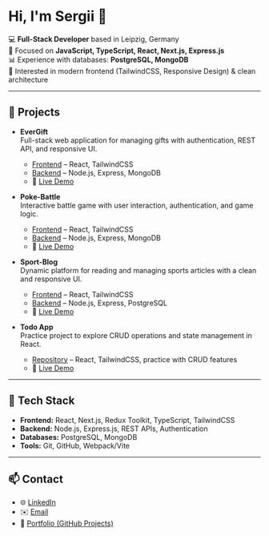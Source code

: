 # Hi, I'm Sergii 👋

💻 **Full-Stack Developer** based in Leipzig, Germany  
🚀 Focused on **JavaScript, TypeScript, React, Next.js, Express.js**  
📊 Experience with databases: **PostgreSQL, MongoDB**  
🎨 Interested in modern frontend (TailwindCSS, Responsive Design) & clean architecture  

---

## 🚀 Projects

- **EverGift**  
  Full-stack web application for managing gifts with authentication, REST API, and responsive UI.  
  - [Frontend](https://github.com/SergiiBzn/EverGift-frontend) – React, TailwindCSS  
  - [Backend](https://github.com/SergiiBzn/EverGift-backend) – Node.js, Express, MongoDB
  - 🔗 [Live Demo](https://evergift-frontend.onrender.com/login)

- **Poke-Battle**  
  Interactive battle game with user interaction, authentication, and game logic.  
  - [Frontend](https://github.com/SergiiBzn/poke-battle-frontend) – React, TailwindCSS  
  - [Backend](https://github.com/SergiiBzn/poke-battle-backend) – Node.js, Express, MongoDB
  - 🔗 [Live Demo](https://poke-battle-frontend.onrender.com/)
 
- **Sport-Blog**  
  Dynamic platform for reading and managing sports articles with a clean and responsive UI.
  - [Frontend](https://github.com/SergiiBzn/sport-blog-frontend) – React, TailwindCSS  
  - [Backend](https://github.com/SergiiBzn/sport-blog-backend) – Node.js, Express, PostgreSQL
  - 🔗 [Live Demo](https://sport-blog-frontend.onrender.com/) 

- **Todo App**  
  Practice project to explore CRUD operations and state management in React.  
  - [Repository](https://github.com/SergiiBzn/new-todo-app) – React, TailwindCSS, practice with CRUD features
  - 🔗 [Live Demo](https://sergiibzn.github.io/new-todo-app/)


---

## 🔧 Tech Stack
- **Frontend:** React, Next.js, Redux Toolkit, TypeScript, TailwindCSS  
- **Backend:** Node.js, Express.js, REST APIs, Authentication  
- **Databases:** PostgreSQL, MongoDB  
- **Tools:** Git, GitHub, Webpack/Vite  

---

## 📫 Contact
- 🌐 [LinkedIn](https://www.linkedin.com/in/sergii-buzun/) 
- ✉️ [Email](mailto:sergiibuzun@gmail.com)  
- 📂 [Portfolio (GitHub Projects)](https://github.com/SergiiBzn)  
